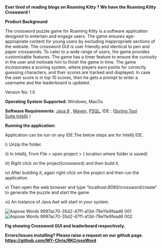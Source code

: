 
**Ever tired of reading blogs on Roaming Kitty ? We have the Roaming Kitty Crossword !**

**Product Background**

The crossword puzzle game for Roaming Kitty is a software application designed to entertain and engage users. The game ensures age-appropriate content for young users by excluding inappropriate sections of the website. The crossword GUI is user friendly and identical to pen and paper crosswords. To cater to a wide range of users, the game provides customizable features. The game has a timer feature to ensure the curiosity in the user and motivate him to finish the game in time. The game incorporates a scoring system, where players earn points for correctly guessing characters, and their scores are tracked and displayed. In case the user score is in top 10 scores, then he gets a prompt to enter a username and the leaderboard is updated. 


Version No: 1.0

**Operating System Supported:** Windows, MacOs

**Software Requirements**: [Java 8](https://www.oracle.com/java/technologies/javase/javase8-archive-downloads.html) , [Maven](https://maven.apache.org/download.cgi), [PSQL](https://www.enterprisedb.com/downloads/postgres-postgresql-downloads), IDE : ([Spring Tool Suite](https://spring.io/tools),[Intellij](https://www.jetbrains.com/idea/) )

**Running the application:** 

Application can be run on any IDE.The below steps are for Intellij IDE.

i)  Unzip the folder.

ii) In Intellij, From File > open project > { location where folder is saved} 

iii) Right click on the project(crossword) and then build it. 

iv) After building it, again  right click on the project and then run the application. 

v) Then open the web browser and type “localhost:8080/crossword/create” to generate the puzzle and start the game.

vi) An instance of Java Awt will start in your system. 

![Aspose Words 9997ac70-35d2-47f1-a13d-79e11e9fead6 001](https://github.com/MY-Chris/RKCrossWord/assets/69946546/ad1ba73a-0c5e-41e2-9613-524757c32048)
![Aspose Words 9997ac70-35d2-47f1-a13d-79e11e9fead6 002](https://github.com/MY-Chris/RKCrossWord/assets/69946546/2c792e3c-a38f-432b-8be4-2c47e050feaa)

**Fig showing Crossword GUI and leaderboard respectively.**

**Errors/Issues installing? Please raise a request on our github page. <https://github.com/MY-Chris/RKCrossWord>**
